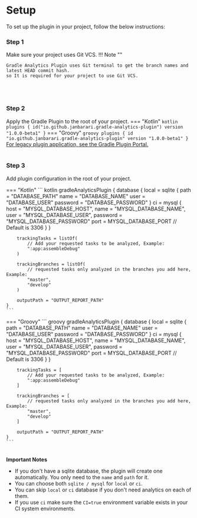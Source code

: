 # Setup
To set up the plugin in your project, follow the below instructions:

### <strong>Step 1</strong>
Make sure your project uses Git VCS.
!!! Note ""

    Gradle Analytics Plugin uses Git terminal to get the branch names and latest HEAD commit hash. 
    so It is required for your project to use Git VCS.

<br/><br/>

### <strong>Step 2</strong>
Apply the Gradle Plugin to the root of your project.
=== "Kotlin"
    ``` kotlin
    plugins {
        id("io.github.janbarari.gradle-analytics-plugin") version "1.0.0-beta1"
    }
    ```
=== "Groovy"
    ``` groovy
    plugins {
        id "io.github.janbarari.gradle-analytics-plugin" version "1.0.0-beta1"
    }
    ```
[For legacy plugin application, see the Gradle Plugin Portal.](https://plugins.gradle.org/plugin/io.github.janbarari.gradle-analytics-plugin)
<br/><br/>

### <strong>Step 3</strong> 
Add plugin configuration in the root of your project.

=== "Kotlin"
    ``` kotlin
    gradleAnalyticsPlugin {
        database {
            local = sqlite {
                path = "DATABASE_PATH"
                name = "DATABASE_NAME"
                user = "DATABASE_USER"
                password = "DATABASE_PASSWORD"
            }
            ci = mysql {
                host = "MYSQL_DATABASE_HOST",
                name = "MYSQL_DATABASE_NAME",
                user = "MYSQL_DATABASE_USER",
                password = "MYSQL_DATABASE_PASSWORD"
                port = MYSQL_DATABASE_PORT // Default is 3306
            }
        }
    
        trackingTasks = listOf(
            // Add your requested tasks to be analyzed, Example:
            ":app:assembleDebug"
        )
    
        trackingBranches = listOf(
            // requested tasks only analyzed in the branches you add here, Example:
            "master",
            "develop"
        )
    
        outputPath = "OUTPUT_REPORT_PATH"
    }
    ```
=== "Groovy"
    ``` groovy
    gradleAnalyticsPlugin {
        database {
            local = sqlite {
                path = "DATABASE_PATH"
                name = "DATABASE_NAME"
                user = "DATABASE_USER"
                password = "DATABASE_PASSWORD"
            }
            ci = mysql {
                host = "MYSQL_DATABASE_HOST",
                name = "MYSQL_DATABASE_NAME",
                user = "MYSQL_DATABASE_USER",
                password = "MYSQL_DATABASE_PASSWORD"
                port = MYSQL_DATABASE_PORT // Default is 3306
            }
        }
    
        trackingTasks = [
            // Add your requested tasks to be analyzed, Example:
            ":app:assembleDebug"
        ]
    
        trackingBranches = [
            // requested tasks only analyzed in the branches you add here, Example:
            "master",
            "develop"
        ]
    
        outputPath = "OUTPUT_REPORT_PATH"
    }
    ```
<br/>
<strong>Important Notes</strong><br/>

- If you don't have a sqlite database, the plugin will create one automatically. You only need to the `name` and `path` for it.
- You can choose both `sqlite / mysql` for `local` or `ci`.
- You can skip `local` or `ci` database if you don't need analytics on each of them.
- If you use `ci` make sure the `CI=true` environment variable exists in your CI system environments.

<br/>
